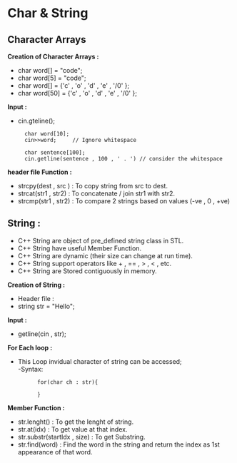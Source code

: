 # Char & String  
## Character Arrays 
**Creation of Character Arrays :**  
- char word[] = "code";     
- char word[5] = "code";    
- char word[] = {'c' , 'o' , 'd' , 'e' , '/0' };    
- char word[50] = {'c' , 'o' , 'd' , 'e' , '/0' };      

**Input :**
- cin.gteline();

        char word[10];      
        cin>>word;     // Ignore whitespace     

        char sentence[100];         
        cin.getline(sentence , 100 , ' . ') // consider the whitespace      

**<cstring>  header file Function :**   
- strcpy(dest , src ) : To copy string from src to dest.      
- strcat(str1 , str2) : To concatenate / join str1 with str2.       
- strcmp(str1 , str2) : To compare 2 strings based on values (-ve , 0 , +ve)    

## String :
- C++ String are object of pre_defined string class in STL.     
- C++ String have useful Member Function.       
- C++ String are dynamic (their size can change at run time).       
- C++ String support operators like + , == , > , < , etc.           
- C++ String are Stored contiguously in memory.            

**Creation of String :**         
- Header file : <string>          
- string str = "Hello";             

**Input :**          
- getline(cin , str);               

**For Each loop :**      
- This Loop invidual character of string can be accessed;         
-Syntax:          

            for(char ch : str){            

            }            

**Member Function :**             
- str.lenght() : To get the lenght of string.           
- str.at(idx)  : To get value at that index.            
- str.substr(startIdx , size) : To get Substring.                   
- str.find(word) : Find the word in the string and return the index as 1st appearance of that word.          

